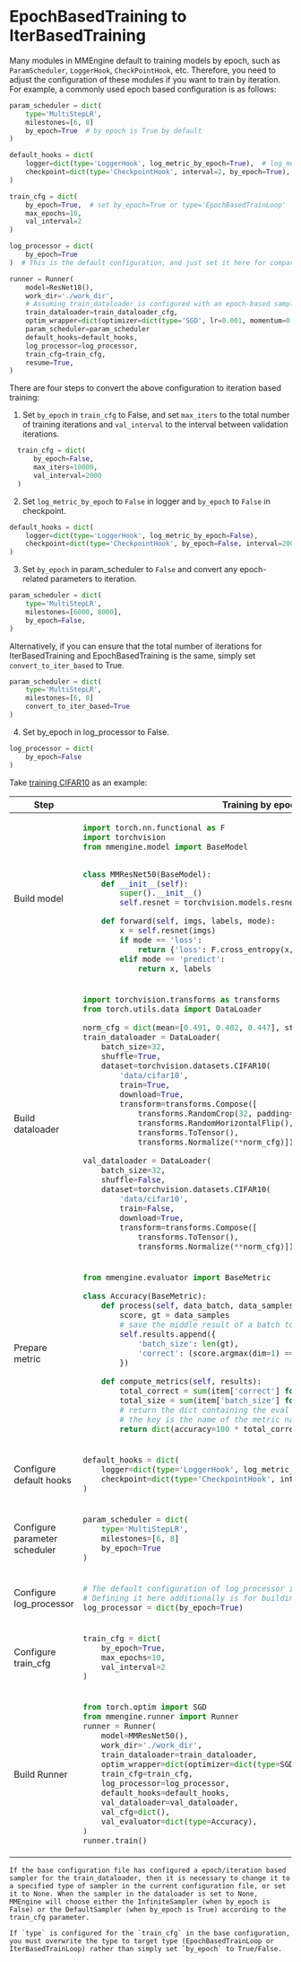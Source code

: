 # EpochBasedTraining to IterBasedTraining

Many modules in MMEngine default to training models by epoch, such as `ParamScheduler`, `LoggerHook`, `CheckPointHook`, etc. Therefore, you need to adjust the configuration of these modules if you want to train by iteration. For example, a commonly used epoch based configuration is as follows:

```python
param_scheduler = dict(
    type='MultiStepLR',
    milestones=[6, 8]
    by_epoch=True  # by_epoch is True by default
)

default_hooks = dict(
    logger=dict(type='LoggerHook', log_metric_by_epoch=True),  # log_metric_by_epoch is True by default
    checkpoint=dict(type='CheckpointHook', interval=2, by_epoch=True),  # by_epoch is True by default
)

train_cfg = dict(
    by_epoch=True,  # set by_epoch=True or type='EpochBasedTrainLoop'
    max_epochs=10,
    val_interval=2
)

log_processor = dict(
    by_epoch=True
)  # This is the default configuration, and just set it here for comparison.

runner = Runner(
    model=ResNet18(),
    work_dir='./work_dir',
    # Assuming train_dataloader is configured with an epoch-based sampler
    train_dataloader=train_dataloader_cfg,
    optim_wrapper=dict(optimizer=dict(type='SGD', lr=0.001, momentum=0.9)),
    param_scheduler=param_scheduler
    default_hooks=default_hooks,
    log_processor=log_processor,
    train_cfg=train_cfg,
    resume=True,
)
```

There are four steps to convert the above configuration to iteration based training:

1. Set `by_epoch` in `train_cfg` to False, and set `max_iters` to the total number of training iterations and `val_interval` to the interval between validation iterations.

```python
  train_cfg = dict(
      by_epoch=False,
      max_iters=10000,
      val_interval=2000
  )
```

2. Set `log_metric_by_epoch` to `False` in logger and `by_epoch` to `False` in checkpoint.

```python
default_hooks = dict(
    logger=dict(type='LoggerHook', log_metric_by_epoch=False),
    checkpoint=dict(type='CheckpointHook', by_epoch=False, interval=2000),
)
```

3. Set `by_epoch` in param_scheduler to `False` and convert any epoch-related parameters to iteration.

```python
param_scheduler = dict(
    type='MultiStepLR',
    milestones=[6000, 8000],
    by_epoch=False,
)
```

Alternatively, if you can ensure that the total number of iterations for IterBasedTraining and EpochBasedTraining is the same, simply set `convert_to_iter_based` to True.

```python
param_scheduler = dict(
    type='MultiStepLR',
    milestones=[6, 8]
    convert_to_iter_based=True
)
```

4. Set by_epoch in log_processor to False.

```python
log_processor = dict(
    by_epoch=False
)
```

Take [training CIFAR10](../get_started/15_minutes.md) as an example:

<table class="docutils">
<thead>
  <tr>
    <th>Step</th>
    <th>Training by epoch</th>
    <th>Training by iteration</th>
<tbody>
<tr>
  <td>Build model</td>
  <td colspan="2"><div>

```python
import torch.nn.functional as F
import torchvision
from mmengine.model import BaseModel


class MMResNet50(BaseModel):
    def __init__(self):
        super().__init__()
        self.resnet = torchvision.models.resnet50()

    def forward(self, imgs, labels, mode):
        x = self.resnet(imgs)
        if mode == 'loss':
            return {'loss': F.cross_entropy(x, labels)}
        elif mode == 'predict':
            return x, labels
```

</td>
  </div>
</tr>

<tr>
  <td>Build dataloader</td>

<td colspan="2">

```python
import torchvision.transforms as transforms
from torch.utils.data import DataLoader

norm_cfg = dict(mean=[0.491, 0.482, 0.447], std=[0.202, 0.199, 0.201])
train_dataloader = DataLoader(
    batch_size=32,
    shuffle=True,
    dataset=torchvision.datasets.CIFAR10(
        'data/cifar10',
        train=True,
        download=True,
        transform=transforms.Compose([
            transforms.RandomCrop(32, padding=4),
            transforms.RandomHorizontalFlip(),
            transforms.ToTensor(),
            transforms.Normalize(**norm_cfg)])))

val_dataloader = DataLoader(
    batch_size=32,
    shuffle=False,
    dataset=torchvision.datasets.CIFAR10(
        'data/cifar10',
        train=False,
        download=True,
        transform=transforms.Compose([
            transforms.ToTensor(),
            transforms.Normalize(**norm_cfg)])))
```

</td>
</tr>

<tr>
  <td>Prepare metric</td>
  <td colspan="2">

```python
from mmengine.evaluator import BaseMetric

class Accuracy(BaseMetric):
    def process(self, data_batch, data_samples):
        score, gt = data_samples
        # save the middle result of a batch to `self.results`
        self.results.append({
            'batch_size': len(gt),
            'correct': (score.argmax(dim=1) == gt).sum().cpu(),
        })

    def compute_metrics(self, results):
        total_correct = sum(item['correct'] for item in results)
        total_size = sum(item['batch_size'] for item in results)
        # return the dict containing the eval results
        # the key is the name of the metric name
        return dict(accuracy=100 * total_correct / total_size)
```

</td>
  </tr>

<tr>
  <td>Configure default hooks</td>
  <td valign="top" class='two-column-table-wrapper' width="50%" colspan="1">
  <div style="overflow-x: auto">

```python
default_hooks = dict(
    logger=dict(type='LoggerHook', log_metric_by_epoch=True),
    checkpoint=dict(type='CheckpointHook', interval=2, by_epoch=True),
)
```

</div>
  </td>

<td valign="top" class='two-column-table-wrapper' width="50%" colspan="1">
  <div style="overflow-x: auto">

```python
default_hooks = dict(
    logger=dict(type='LoggerHook', log_metric_by_epoch=False),
    checkpoint=dict(type='CheckpointHook', by_epoch=False, interval=2000),
)
```

</div>
  </td>
</tr>

<tr>
  <td>Configure parameter scheduler</td>
  <td valign="top" class='two-column-table-wrapper' width="50%" colspan="1">
  <div style="overflow-x: auto">

```python
param_scheduler = dict(
    type='MultiStepLR',
    milestones=[6, 8]
    by_epoch=True
)
```

</div>
  </td>

<td valign="top" class='two-column-table-wrapper' width="50%" colspan="1">
  <div style="overflow-x: auto">

```python
param_scheduler = dict(
    type='MultiStepLR',
    milestones=[6000, 8000],
    by_epoch=False,
)
```

</div>
  </td>
</tr>

<tr>
  <td>Configure log_processor</td>
  <td valign="top" class='two-column-table-wrapper' width="50%" colspan="1">
  <div style="overflow-x: auto">

```python
# The default configuration of log_processor is used for epoch based training.
# Defining it here additionally is for building runner with the same way.
log_processor = dict(by_epoch=True)
```

</div>
  </td>

<td valign="top" class='two-column-table-wrapper' width="50%" colspan="1">
  <div style="overflow-x: auto">

```python
log_processor = dict(by_epoch=False)
```

</div>
  </td>
</tr>

<tr>
  <td>Configure train_cfg</td>
  <td valign="top" class='two-column-table-wrapper' width="50%" colspan="1">
  <div style="overflow-x: auto">

```python
train_cfg = dict(
    by_epoch=True,
    max_epochs=10,
    val_interval=2
)
```

</div>
  </td>

<td valign="top" class='two-column-table-wrapper' width="50%" colspan="1">
  <div style="overflow-x: auto">

```python
train_cfg = dict(
    by_epoch=False,
    max_iters=10000,
    val_interval=2000
)
```

</div>
  </td>
</tr>

<tr>
  <td>Build Runner</td>
  <td colspan="2">

```python
from torch.optim import SGD
from mmengine.runner import Runner
runner = Runner(
    model=MMResNet50(),
    work_dir='./work_dir',
    train_dataloader=train_dataloader,
    optim_wrapper=dict(optimizer=dict(type=SGD, lr=0.001, momentum=0.9)),
    train_cfg=train_cfg,
    log_processor=log_processor,
    default_hooks=default_hooks,
    val_dataloader=val_dataloader,
    val_cfg=dict(),
    val_evaluator=dict(type=Accuracy),
)
runner.train()
```

</td>
</tr>

</thead>
</table>

```{note}
If the base configuration file has configured a epoch/iteration based sampler for the train_dataloader, then it is necessary to change it to a specified type of sampler in the current configuration file, or set it to None. When the sampler in the dataloader is set to None, MMEngine will choose either the InfiniteSampler (when by_epoch is False) or the DefaultSampler (when by_epoch is True) according to the train_cfg parameter.
```

```{note}
If `type` is configured for the `train_cfg` in the base configuration, you must overwrite the type to target type (EpochBasedTrainLoop or IterBasedTrainLoop) rather than simply set `by_epoch` to True/False.
```
